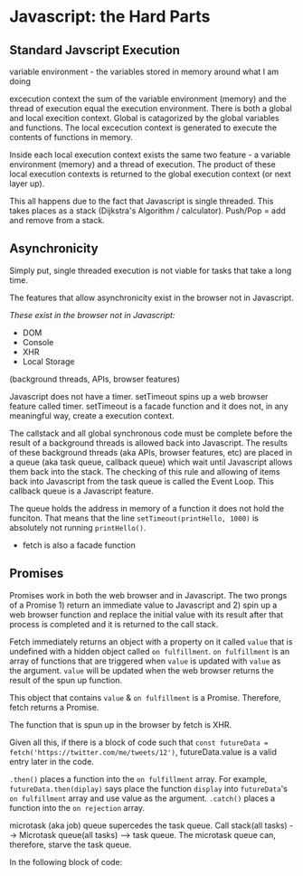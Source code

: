 # Javascript: the Hard Parts

## Standard Javscript Execution

variable environment - the variables stored in memory around what I am doing

excecution context the sum of the variable environment (memory) and the thread of execution equal the execution environment. There is both a global and local execition context. Global is catagorized by the global variables and functions. The local excecution context is generated to execute the contents of functions in memory.

Inside each local execution context exists the same two feature - a variable environment (memory) and a thread of execution. The product of these local execution contexts is returned to the global execution context (or next layer up).

This all happens due to the fact that Javascript is single threaded. This takes places as a stack (Dijkstra's Algorithm / calculator). Push/Pop = add and remove from a stack.

## Asynchronicity

Simply put, single threaded execution is not viable for tasks that take a long time.

The features that allow asynchronicity exist in the browser not in Javascript.

_These exist in the browser not in Javascript:_

- DOM
- Console
- XHR
- Local Storage

(background threads, APIs, browser features)

Javascript does not have a timer. setTimeout spins up a web browser feature called timer. setTimeout is a facade function and it does not, in any meaningful way, create a execution context.

The callstack and all global synchronous code must be complete before the result of a background threads is allowed back into Javascript. The results of these background threads (aka APIs, browser features, etc) are placed in a queue (aka task queue, callback queue) which wait until Javascript allows them back into the stack. The checking of this rule and allowing of items back into Javascript from the task queue is called the Event Loop. This callback queue is a Javascript feature.

The queue holds the address in memory of a function it does not hold the funciton. That means that the line `setTimeout(printHello, 1000)` is absolutely not running `printHello()`.

- fetch is also a facade function

## Promises

Promises work in both the web browser and in Javascript. The two prongs of a Promise 1) return an immediate value to Javascript and 2) spin up a web browser function and replace the initial value with its result after that process is completed and it is returned to the call stack.

Fetch immediately returns an object with a property on it called `value` that is undefined with a hidden object called `on fulfillment`. `on fulfillment` is an array of functions that are triggered when `value` is updated with `value` as the argument. `value` will be updated when the web browser returns the result of the spun up function.

This object that contains `value` & `on fulfillment` is a Promise. Therefore, fetch returns a Promise.

The function that is spun up in the browser by fetch is XHR.

Given all this, if there is a block of code such that `const futureData = fetch('https://twitter.com/me/tweets/12')`, futureData.value is a valid entry later in the code.

`.then()` places a function into the `on fulfillment` array. For example, `futureData.then(diplay)` says place the function `display` into `futureData`'s `on fulfillment` array and use value as the argument. `.catch()` places a function into the `on rejection` array.

microtask (aka job) queue supercedes the task queue. Call stack(all tasks) --> Microtask queue(all tasks) --> task queue. The microtask queue can, therefore, starve the task queue.

In the following block of code:

```

```
